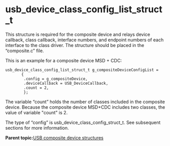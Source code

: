 # usb\_device\_class\_config\_list\_struct\_t

This structure is required for the composite device and relays device callback, class callback, interface numbers, and endpoint numbers of each interface to the class driver. The structure should be placed in the “composite.c” file.

This is an example for a composite device MSD + CDC:

```
usb_device_class_config_list_struct_t g_compositeDeviceConfigList =
       {
        .config = g_compositeDevice,
        .deviceCallback = USB_DeviceCallback,
        .count = 2,
        };
```

The variable “count” holds the number of classes included in the composite device. Because the composite device MSD+CDC includes two classes, the value of variable "count" is 2.

The type of “config” is usb\_device\_class\_config\_struct\_t. See subsequent sections for more information.

**Parent topic:**[USB composite device structures](../topics/usb_composite_device_structures.md)

